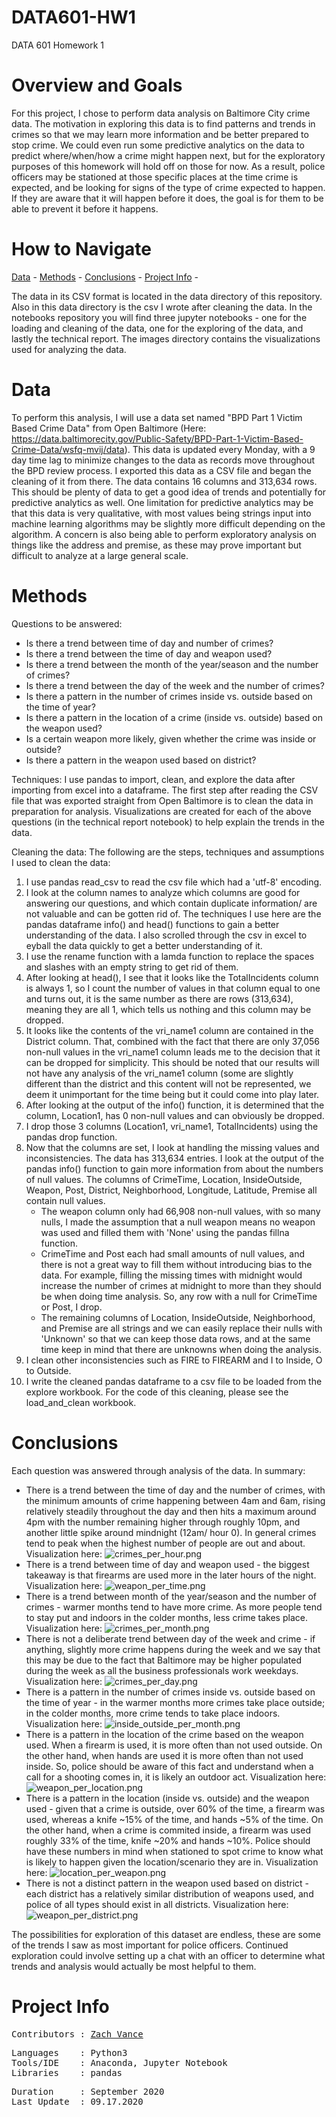 # DATA601-HW1
DATA 601 Homework 1

# Overview and Goals
For this project, I chose to perform data analysis on Baltimore City crime data.  The motivation in exploring this data is to find patterns and trends in crimes so that we may learn more information and be better prepared to stop crime.  We could even run some predictive analytics on the data to predict where/when/how a crime might happen next, but for the exploratory purposes of this homework will hold off on those for now.  As a result, police officers may be stationed at those specific places at the time crime is expected, and be looking for signs of the type of crime expected to happen.  If they are aware that it will happen before it does, the goal is for them to be able to prevent it before it happens.

# How to Navigate
[Data](https://github.com/zvance1/DATA601-HW1#data) -
[Methods](https://github.com/zvance1/DATA601-HW1#methods) -
[Conclusions](https://github.com/zvance1/DATA601-HW1#conclusions) -
[Project Info](https://github.com/zvance1/DATA601-HW1#project-info) -

The data in its CSV format is located in the data directory of this repository.  Also in this data directory is the csv I wrote after cleaning the data.  In the notebooks repository you will find three jupyter notebooks - one for the loading and cleaning of the data, one for the exploring of the data, and lastly the technical report.  The images directory contains the visualizations used for analyzing the data.

# Data
To perform this analysis, I will use a data set named "BPD Part 1 Victim Based Crime Data" from Open Baltimore (Here: https://data.baltimorecity.gov/Public-Safety/BPD-Part-1-Victim-Based-Crime-Data/wsfq-mvij/data).  This data is updated every Monday, with a 9 day time lag to minimize changes to the data as records move throughout the BPD review process.  I exported this data as a CSV file and began the cleaning of it from there.  The data contains 16 columns and 313,634 rows.  This should be plenty of data to get a good idea of trends and potentially for predictive analytics as well.  One limitation for predictive analytics may be that this data is very qualitative, with most values being strings input into machine learning algorithms may be slightly more difficult depending on the algorithm.  A concern is also being able to perform exploratory analysis on things like the address and premise, as these may prove important but difficult to analyze at a large general scale.

# Methods
Questions to be answered:
   * Is there a trend between time of day and number of crimes?
   * Is there a trend between the time of day and weapon used?
   * Is there a trend between the month of the year/season and the number of crimes?
   * Is there a trend between the day of the week and the number of crimes?
   * Is there a pattern in the number of crimes inside vs. outside based on the time of year?
   * Is there a pattern in the location of a crime (inside vs. outside) based on the weapon used?
   * Is a certain weapon more likely, given whether the crime was inside or outside?
   * Is there a pattern in the weapon used based on district?

Techniques:
I use pandas to import, clean, and explore the data after importing from excel into a dataframe.  The first step after reading the CSV file that was exported straight from Open Baltimore is to clean the data in preparation for analysis.  Visualizations are created for each of the above questions (in the technical report notebook) to help explain the trends in the data.

Cleaning the data:
The following are the steps, techniques and assumptions I used to clean the data:
1.  I use pandas read_csv to read the csv file which had a 'utf-8' encoding.
2.  I look at the column names to analyze which columns are good for answering our questions, and which contain duplicate information/ are not valuable and can be gotten rid of.  The techniques I use here are the pandas dataframe info() and head() functions to gain a better understanding of the data.  I also scrolled through the csv in excel to eyball the data quickly to get a better understanding of it.
3. I use the rename function with a lamda function to replace the spaces and slashes with an empty string to get rid of them.  
4. After looking at head(), I see that it looks like the TotalIncidents column is always 1, so I count the number of values in that column equal to one and turns out, it is the same number as there are rows (313,634), meaning they are all 1, which tells us nothing and this column may be dropped.  
5. It looks like the contents of the vri_name1 column are contained in the District column.  That, combined with the fact that there are only 37,056 non-null values in the vri_name1 column leads me to the decision that it can be dropped for simplicity.  This should be noted that our results will not have any analysis of the vri_name1 column (some are slightly different than the district and this content will not be represented, we deem it unimportant for the time being but it could come into play later. 
6. After looking at the output of the info() function, it is determined that the column, Location1, has 0 non-null values and can obviously be dropped.
7. I drop those 3 columns (Location1, vri_name1, TotalIncidents) using the pandas drop function.
8. Now that the columns are set, I look at handling the missing values and inconsistencies. The data has 313,634 entries.  I look at the output of the pandas info() function to gain more information from about the numbers of null values.  The columns of CrimeTime, Location, InsideOutside, Weapon, Post, District, Neighborhood, Longitude, Latitude, Premise all contain null values.  
    * The weapon column only had 66,908 non-null values, with so many nulls, I made the assumption that a null weapon means no weapon was used and filled them with 'None' using the pandas fillna function.
    * CrimeTime and Post each had small amounts of null values, and there is not a great way to fill them without introducing bias to the data.  For example, filling the missing times with midnight would increase the number of crimes at midnight to more than they should be when doing time analysis.  So, any row with a null for CrimeTime or Post, I drop.
    * The remaining columns of Location, InsideOutside, Neighborhood, and Premise are all strings and we can easily replace their nulls with 'Unknown' so that we can keep those data rows, and at the same time keep in mind that there are unknowns when doing the analysis.
9. I clean other inconsistencies such as FIRE to FIREARM and I to Inside, O to Outside.
10. I write the cleaned pandas dataframe to a csv file to be loaded from the explore workbook.  For the code of this cleaning, please see the load_and_clean workbook.

# Conclusions
Each question was answered through analysis of the data. In summary:
* There is a trend between the time of day and the number of crimes, with the minimum amounts of crime happening between 4am and 6am, rising relatively steadily throughout the day and then hits a maximum around 4pm with the number remaining higher through roughly 10pm, and another little spike around mindnight (12am/ hour 0). In general crimes tend to peak when the highest number of people are out and about. Visualization here:
![crimes_per_hour.png](https://github.com/zvance1/DATA601-HW1/blob/master/images/crimes_per_hour.png)
* There is a trend between time of day and weapon used - the biggest takeaway is that firearms are used more in the later hours of the night. Visualization here:
![weapon_per_time.png](https://github.com/zvance1/DATA601-HW1/blob/master/images/weapon_per_time.png)
* There is a trend between month of the year/season and the number of crimes - warmer months tend to have more crime. As more people tend to stay put and indoors in the colder months, less crime takes place.  Visualization here:
![crimes_per_month.png](https://github.com/zvance1/DATA601-HW1/blob/master/images/crimes_per_month.png)
* There is not a deliberate trend between day of the week and crime - if anything, slightly more crime happens during the week and we say that this may be due to the fact that Baltimore may be higher populated during the week as all the business professionals work weekdays.  Visualization here:
![crimes_per_day.png](https://github.com/zvance1/DATA601-HW1/blob/master/images/crimes_per_day.png)
* There is a pattern in the number of crimes inside vs. outside based on the time of year - in the warmer months more crimes take place outside; in the colder months, more crime tends to take place indoors.  Visualization here:
![inside_outside_per_month.png](https://github.com/zvance1/DATA601-HW1/blob/master/images/inside_outside_per_month.png)
* There is a pattern in the location of the crime based on the weapon used. When a firearm is used, it is more often than not used outside. On the other hand, when hands are used it is more often than not used inside. So, police should be aware of this fact and understand when a call for a shooting comes in, it is likely an outdoor act.  Visualization here:
![weapon_per_location.png](https://github.com/zvance1/DATA601-HW1/blob/master/images/weapon_per_location.png)
* There is a pattern in the location (inside vs. outside) and the weapon used - given that a crime is outside, over 60% of the time, a firearm was used, whereas a knife ~15% of the time, and hands ~5% of the time. On the other hand, when a crime is commited inside, a firearm was used roughly 33% of the time, knife ~20% and hands ~10%. Police should have these numbers in mind when stationed to spot crime to know what is likely to happen given the location/scenario they are in. Visualization here:
![location_per_weapon.png](https://github.com/zvance1/DATA601-HW1/blob/master/images/location_per_weapon.png)
* There is not a distinct pattern in the weapon used based on district - each district has a relatively similar distribution of weapons used, and police of all types should exist in all districts.  Visualization here:
![weapon_per_district.png](https://github.com/zvance1/DATA601-HW1/blob/master/images/weapon_per_district.png)

The possibilities for exploration of this dataset are endless, these are some of the trends I saw as most important for police officers. Continued exploration could involve setting up a chat with an officer to determine what trends and analysis would actually be most helpful to them.

# Project Info
<pre>
Contributors : <a href=https://github.com/zvance1>Zach Vance</a>
</pre>

<pre>
Languages    : Python3
Tools/IDE    : Anaconda, Jupyter Notebook
Libraries    : pandas
</pre>

<pre>
Duration     : September 2020
Last Update  : 09.17.2020
</pre>
